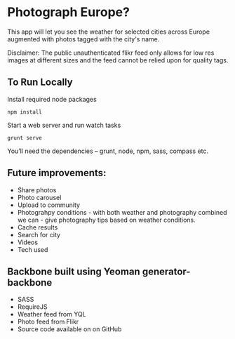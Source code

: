 # Photograph Europe?

This app will let you see the weather for selected cities across Europe augmented with photos tagged with the city's name.

Disclaimer: The public unauthenticated flikr feed only allows for low res images at different sizes and the feed cannot be relied upon for quality tags.

## To Run Locally

Install required node packages

    npm install

Start a web server and run watch tasks

    grunt serve

You’ll need the dependencies – grunt, node, npm, sass, compass etc.


## Future improvements:

- Share photos
- Photo carousel
- Upload to community
- Photograhpy conditions - with both weather and photography combined we can - give photography tips based on weather conditions.
- Cache results
- Search for city
- Videos
- Tech used

## Backbone built using Yeoman generator-backbone
- SASS
- RequireJS
- Weather feed from YQL
- Photo feed from Flikr
- Source code available on on GitHub


